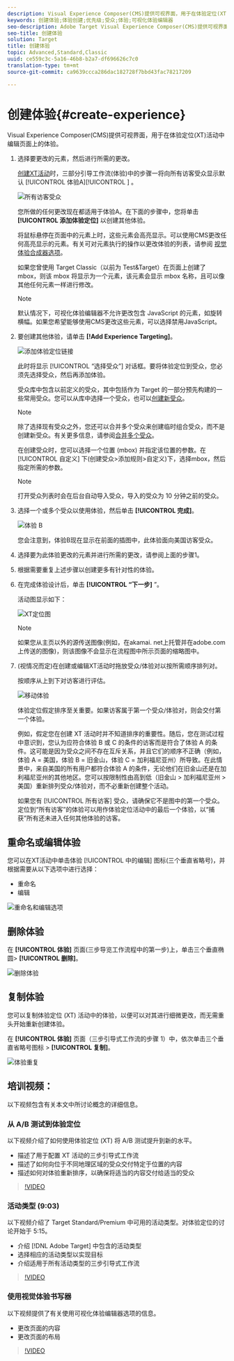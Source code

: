 ```yaml
---
description: Visual Experience Composer(CMS)提供可视界面，用于在体验定位(XT)活动中编辑页面上的体验。
keywords: 创建体验;体验创建;优先级;受众;体验;可视化体验编辑器
seo-description: Adobe Target Visual Experience Composer(CMS)提供可视界面，用于在体验定位(XT)活动中编辑页面上的体验。
seo-title: 创建体验
solution: Target
title: 创建体验
topic: Advanced,Standard,Classic
uuid: ce559c3c-5a16-46b8-b2a7-df696626c7c0
translation-type: tm+mt
source-git-commit: ca9639ccca286dac182728f7bbd43fac78217209

---
```



# 创建体验{#create-experience}

Visual Experience Composer(CMS)提供可视界面，用于在体验定位(XT)活动中编辑页面上的体验。

1. 选择要更改的元素，然后进行所需的更改。

   [创建XT活动](/help/c-activities/t-experience-target/t-xt-create/xt-create.md)时，三部分引导工作流(体验)中的步骤一将向所有访客受众显示默认 [!UICONTROL 体验A][!UICONTROL ] 。

   ![所有访客受众](/help/c-activities/t-experience-target/t-xt-create/assets/all-visitors.png)

   您所做的任何更改现在都适用于体验A。在下面的步骤中，您将单击 **[!UICONTROL 添加体验定位]** 以创建其他体验。

   将鼠标悬停在页面中的元素上时，这些元素会高亮显示。可以使用CMS更改任何高亮显示的元素。有关可对元素执行的操作以更改体验的列表，请参阅 [视觉体验合成器选项](/help/c-experiences/c-visual-experience-composer/viztarget-options.md)。

   如果您曾使用 Target Classic（以前为 Test&amp;Target）在页面上创建了 mbox，则该 mbox 将显示为一个元素，该元素会显示 mbox 名称，且可以像其他任何元素一样进行修改。

   >[!NOTE]
   >
   >默认情况下，可视化体验编辑器不允许更改包含 JavaScript 的元素，如旋转横幅。如果您希望能够使用CMS更改这些元素，可以选择禁用JavaScript。

1. 要创建其他体验，请单击 **[!Add Experience Targeting]**。

   ![添加体验定位链接](/help/c-activities/t-experience-target/t-xt-create/assets/add-experience-targeting.png)

   此时将显示 [!UICONTROL “选择受众”] 对话框。要将体验定位到受众，您必须先选择受众，然后再添加体验。

   受众库中包含以前定义的受众，其中包括作为 Target 的一部分预先构建的一些常用受众。您可以从库中选择一个受众，也可以[创建新受众](../../../c-target/c-audiences/audiences.md#concept_65BE870D290E412D8BBF557EEA67C271)。

   >[!NOTE]
   >
   >除了选择现有受众之外，您还可以合并多个受众来创建临时组合受众，而不是创建新受众。有关更多信息，请参阅[合并多个受众](../../../c-target/combining-multiple-audiences.md#concept_A7386F1EA4394BD2AB72399C225981E5)。

   在创建受众时，您可以选择一个位置 (mbox) 并指定该位置的参数。在 [!UICONTROL 自定义] 下(创建受众&gt;添加规则&gt;自定义)下，选择mbox，然后指定所需的参数。

   >[!NOTE]
   >
   >打开受众列表时会在后台自动导入受众，导入的受众为 10 分钟之前的受众。

1. 选择一个或多个受众以使用体验，然后单击 **[!UICONTROL 完成]**。

   ![体验 B](/help/c-activities/t-experience-target/t-xt-create/assets/experience-b.png)

   您会注意到，体验B现在显示在前面的插图中，此体验面向美国访客受众。

1. 选择要为此体验更改的元素并进行所需的更改，请参阅上面的步骤1。

1. 根据需要重复上述步骤以创建更多有针对性的体验。

1. 在完成体验设计后，单击 **[!UICONTROL “下一步]** ”。

   活动图显示如下：

   ![XT定位图](/help/c-activities/t-experience-target/t-xt-create/assets/xt_diagram-new.png)

   >[!NOTE]
   >
   >如果您从主页以外的源传送图像(例如，在akamai. net上托管并在adobe.com上传送的图像)，则该图像不会显示在流程图中所示页面的缩略图中。

1. (视情况而定)在创建或编辑XT活动时拖放受众/体验对以按所需顺序排列对。

   按顺序从上到下对访客进行评估。

   ![移动体验](/help/c-activities/t-experience-target/t-xt-create/assets/move_experiences-new.png)

   体验定位假定排序至关重要。如果访客属于第一个受众/体验对，则会交付第一个体验。

   例如，假定您在创建 XT 活动时并不知道排序的重要性。随后，您在测试过程中意识到，您认为应符合体验 B 或 C 的条件的访客而是符合了体验 A 的条件。这可能是因为受众之间不存在互斥关系，并且它们的顺序不正确（例如，体验 A = 美国，体验 B = 旧金山，体验 C = 加利福尼亚州）所导致。在此情景中，来自美国的所有用户都符合体验 A 的条件，无论他们在旧金山还是在加利福尼亚州的其他地区。您可以按限制性由高到低（旧金山 &gt; 加利福尼亚州 &gt; 美国）重新排列受众/体验对，而不必重新创建整个活动。

   如果您有 [!UICONTROL 所有访客] 受众，请确保它不是图中的第一个受众。定位到“所有访客”的体验可以用作体验定位活动中的最后一个体验，以“捕获”所有还未进入任何其他体验的访客。

## 重命名或编辑体验

您可以在XT活动中单击体验 [!UICONTROL 中的编辑] 图标(三个垂直省略号)，并根据需要从以下选项中进行选择：

* 重命名
* 编辑

![重命名和编辑选项](/help/c-activities/t-experience-target/t-xt-create/assets/experience_edit-new.png)

## 删除体验

在 **[!UICONTROL 体验]** 页面(三步导览工作流程中的第一步)上，单击三个垂直椭圆&gt; **[!UICONTROL 删除]**。

![删除体验](/help/c-activities/t-experience-target/t-xt-create/assets/delete-experience.png)

## 复制体验

您可以复制体验定位 (XT) 活动中的体验，以便可以对其进行细微更改，而无需重头开始重新创建体验。

在 **[!UICONTROL 体验]** 页面（三步引导式工作流的步骤 1）中，依次单击三个垂直省略号图标 &gt; **[!UICONTROL 复制]**。

![体验重复](/help/c-activities/t-experience-target/t-xt-create/assets/duplicate_experience-new.png)

## 培训视频：

以下视频包含有关本文中所讨论概念的详细信息。

### 从 A/B 测试到体验定位

以下视频介绍了如何使用体验定位 (XT) 将 A/B 测试提升到新的水平。

* 描述了用于配置 XT 活动的三步引导式工作流
* 描述了如何向位于不同地理区域的受众交付特定于位置的内容
* 描述如何对体验重新排序，以确保将适当的内容交付给适当的受众

>[!VIDEO](https://video.tv.adobe.com/v/22418/?captions=chi_hans)

### 活动类型 (9:03)

以下视频介绍了 Target Standard/Premium 中可用的活动类型。对体验定位的讨论开始于 5:15。

* 介绍 [!DNL Adobe Target] 中包含的活动类型
* 选择相应的活动类型以实现目标
* 介绍适用于所有活动类型的三步引导式工作流

>[!VIDEO](https://video.tv.adobe.com/v/17386?captions=chi_hans)

### 使用视觉体验书写器

以下视频提供了有关使用可视化体验编辑器选项的信息。

* 更改页面的内容
* 更改页面的布局

>[!VIDEO](https://video.tv.adobe.com/v/17399?captions=chi_hans)